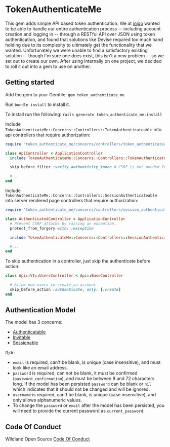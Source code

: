 TokenAuthenticateMe
=====================

This gem adds simple API based token authentication. We at [inigo](http://inigo.io) wanted to be able to handle our entire authentication process -- including account creation and logging in -- through a RESTful API over JSON using token authentication, and found that solutions like Devise required too much hand holding due to its complexity to ultimately get the functionality that we wanted. Unfortunately we were unable to find a satisfactory existing solution -- though I'm sure one does exist, this isn't a new problem -- so we set out to create our own. After using internally on one project, we decided to roll it out into a gem to use on another.

## Getting started

Add the gem to your Gemfile:
`gem token_authenticate_me`

Run `bundle install` to install it.

To install run the following:
`rails generate token_authenticate_me:install`

Include `TokenAuthenticateMe::Concerns::Controllers::TokenAuthenticateable` into api controllers that require authorization:
````rb
require 'token_authenticate_me/concerns/controllers/token_authenticateable'

class ApiController < ApplicationController
  include TokenAuthenticateMe::Concerns::Controllers::TokenAuthenticateable

  skip_before_filter :verify_authenticity_token # CSRF is not needed for header or param based auth

  #...
end
````

Include `TokenAuthenticateMe::Concerns::Controllers::SessionAuthenticateable` into server rendered page controllers that require authorization:
````rb
require 'token_authenticate_me/concerns/controllers/session_authenticateable'

class AuthenticatedController < ApplicationController
  # Prevent CSRF attacks by raising an exception.
  protect_from_forgery with: :exception

  include TokenAuthenticateMe::Concerns::Controllers::SessionAuthenticateable

  #...
end
````

To skip authentication in a controller, just skip the authenticate before action:
````rb
class Api::V1::UsersController < Api::BaseController

  # Allow new users to create an account
  skip_before_action :authenticate, only: [:create]
end
````

## Authentication Model
The model has 3 concerns:
* [Authenticatable](https://github.com/wildland/token_authenticate_me/blob/master/lib/token_authenticate_me/concerns/models/authenticatable.rb)
* [Invitable](https://github.com/wildland/token_authenticate_me/blob/master/lib/token_authenticate_me/concerns/models/invitable.rb)
* [Sessionable](https://github.com/wildland/token_authenticate_me/blob/master/lib/token_authenticate_me/concerns/models/sessionable.rb)

*tl;dr*:
* `email` is required, can't be blank, is unique (case insensitive), and must look like an email address.
* `password` is required, can not be blank, it must be confirmed (`password_confirmation`), and must be between 8 and 72 characters long. If the model has been persisted `password` can be blank or `nil` which indicates that it should not be changed and will be ignored.
* `username` is required, can't be blank, is unique (case insensitive), and only allows alphanumeric values.
* To change the `password` or `email` after the model has been persisted, you will need to provide the current password as `current_password`.

## Code Of Conduct
Wildland Open Source [Code Of Conduct](https://github.com/wildland/code-of-conduct)
